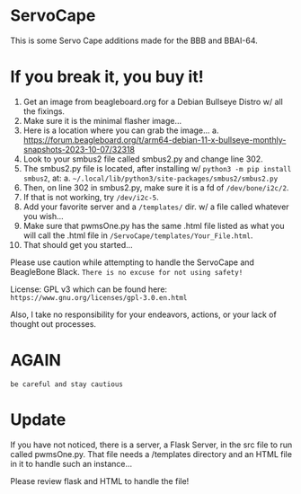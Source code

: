 # ServoCape
This is some Servo Cape additions made for the BBB and BBAI-64.

# If you break it, you buy it!
1. Get an image from beagleboard.org for a Debian Bullseye Distro w/ all the fixings.
2. Make sure it is the minimal flasher image...
3. Here is a location where you can grab the image...
   a. https://forum.beagleboard.org/t/arm64-debian-11-x-bullseye-monthly-snapshots-2023-10-07/32318
4. Look to your smbus2 file called smbus2.py and change line 302.
5. The smbus2.py file is located, after installing w/ `python3 -m pip install smbus2`, at:
   a. `~/.local/lib/python3/site-packages/smbus2/smbus2.py`
6. Then, on line 302 in smbus2.py, make sure it is a fd of `/dev/bone/i2c/2`.
7. If that is not working, try `/dev/i2c-5`.
8. Add your favorite server and a `/templates/` dir. w/ a file called whatever you wish...
9. Make sure that pwmsOne.py has the same .html file listed as what you will call the .html file in `/ServoCape/templates/Your_File.html`.
10. That should get you started...

Please use caution while attempting to handle the ServoCape and BeagleBone Black.
` There is no excuse for not using safety! `

License: GPL v3 which can be found here: ` https://www.gnu.org/licenses/gpl-3.0.en.html `

Also, I take no responsibility for your endeavors, actions, or your lack of thought out processes. 

# AGAIN
` be careful and stay cautious `

# Update
If you have not noticed, there is a server, a Flask Server, in the src file to run called pwmsOne.py. 
That file needs a /templates directory and an HTML file in it to handle such an instance...

Please review flask and HTML to handle the file!
